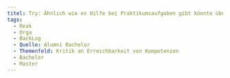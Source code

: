 ```yaml
---
titel: Try: Ähnlich wie es Hilfe bei Praktikumsaufgaben gibt könnte über eine Förderung oder besondere Herausforderungen für Studierende nachgedacht werden, denen die Aufgaben insb. in API1/API2 sehr leicht fallen. Hier wird das Potential teilweise nicht ausgefüllt und Studierende mit Vorkenntnissen 'warten  die Semester lediglich ab'.
tags:
  - Reak
  - Orga
  - BackLog
  - Quelle: Alumni Bachelor
  - Themenfeld: Kritik an Erreichbarkeit von Kompetenzen
  - Bachelor
  - Master
---
```

